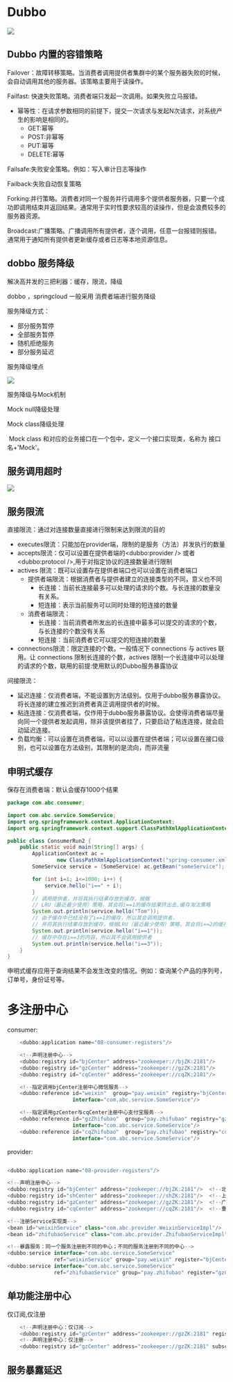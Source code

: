 # Dubbo

![](http://q8sats5bw.bkt.clouddn.com/img/image-20200418224219418.png)

## Dubbo 内置的容错策略

Failover：故障转移策略。当消费者调用提供者集群中的某个服务器失败的时候，会自动调用其他的服务器。该策略主要用于读操作。

Failfast: 快速失败策略。消费者端只发起一次调用。如果失败立马报错。

- 幂等性：在请求参数相同的前提下，提交一次请求与发起N次请求，对系统产生的影响是相同的。
  - GET:幂等
  - POST:非幂等
  - PUT:幂等
  - DELETE:幂等

Failsafe:失败安全策略。例如：写入审计日志等操作

Failback:失败自动恢复策略

Forking:并行策略。消费者对同一个服务并行调用多个提供者服务器，只要一个成功即调用结束并返回结果。通常用于实时性要求较高的读操作，但是会浪费较多的服务器资源。

Broadcast:广播策略。广播调用所有提供者，逐个调用，任意一台报错则报错。通常用于通知所有提供者更新缓存或者日志等本地资源信息。

## dobbo 服务降级

解决高并发的三把利器：缓存，限流，降级

dobbo ，springcloud 一般采用 消费者端进行服务降级

服务降级方式：

- 部分服务暂停
- 全部服务暂停
- 随机拒绝服务
- 部分服务延迟

服务降级埋点

![](http://q8sats5bw.bkt.clouddn.com/20200422103606.png)

服务降级与Mock机制

Mock null降级处理

Mock class降级处理

​	Mock class 和对应的业务接口在一个包中，定义一个接口实现类，名称为 接口名+'Mock'。



## 服务调用超时

![](http://q8sats5bw.bkt.clouddn.com/20200422110319.png)





## 服务限流

直接限流：通过对连接数量直接进行限制来达到限流的目的

- executes限流：只能加在provider端，限制的是服务（方法）并发执行的数量
- accepts限流：仅可以设置在提供者端的<dubbo:provider />  或者 <dubbo:protocol />,用于对指定协议的连接数量进行限制
- actives 限流：既可以设置存在提供者端口也可以设置在消费者端口
  - 提供者端限流：根据消费者与提供者建立的连接类型的不同，意义也不同
    - 长连接：当前长连接最多可以处理的请求的个数。与长连接的数量没有关系。
    - 短连接：表示当前服务可以同时处理的短连接的数量
  - 消费者端限流：
    - 长连接：当前消费者所发出的长连接中最多可以提交的请求的个数，与长连接的个数没有关系
    - 短连接：当前消费者它可以提交的短连接的数量
- connections限流：限定连接的个数。一般情况下 connections 与 actives 联用。让 connections 限制长连接的个数，actives 限制一个长连接中可以处理的请求的个数，联用的前提:使用默认的Dubbo服务暴露协议

间接限流：

- 延迟连接：仅消费者端，不能设置到方法级别。仅用于dubbo服务暴露协议。将长连接的建立推迟到消费者真正调用提供者的时候。
- 粘连连接：仅消费者端，仅作用于dubbo服务暴露协议。会使得消费者端尽量向同一个提供者发起调用，除非该提供者挂了，只要启动了粘连连接，就会启动延迟连接。
- 负载均衡：可以设置在消费者端，可以以设置在提供者端；可以设置在接口级别，也可以设置在方法级别，其限制的是流向，而非流量

## 申明式缓存

保存在消费者端：默认会缓存1000个结果

```java
package com.abc.consumer;

import com.abc.service.SomeService;
import org.springframework.context.ApplicationContext;
import org.springframework.context.support.ClassPathXmlApplicationContext;

public class ConsumerRun2 {
    public static void main(String[] args) {
        ApplicationContext ac =
                new ClassPathXmlApplicationContext("spring-consumer.xml");
        SomeService service = (SomeService) ac.getBean("someService");

        for (int i=1; i<=1000; i++) {
            service.hello("i==" + i);
        }
        // 调用提供者，并将其执行结果存放到缓存，根据
        // LRU（最近最少使用）策略，其会将i==1的缓存结果挤出去,缓存淘汰策略
        System.out.println(service.hello("Tom"));
        // 由于缓存中已经没有了i==1的缓存，所以其会调用提供者，
        // 并将其执行结果存放到缓存，根据LRU（最近最少使用）策略，其会将i==2的缓存结果挤出去
        System.out.println(service.hello("i==1"));
        // 缓存中存在i==3的内容，所以其不会调用提供者
        System.out.println(service.hello("i==3"));
    }
}
```

申明式缓存应用于查询结果不会发生改变的情况。例如：查询某个产品的序列号，订单号，身份证号等。

# 多注册中心

consumer:

```java
    <dubbo:application name="08-consumer-registers"/>

    <!--声明注册中心-->
    <dubbo:registry id="bjCenter" address="zookeeper://bjZK:2181"/>
    <dubbo:registry id="gzCenter" address="zookeeper://gzZK:2181"/>
    <dubbo:registry id="cqCenter" address="zookeeper://cqZK:2181"/>

    <!--指定调用bjCenter注册中心微信服务-->
    <dubbo:reference id="weixin"  group="pay.weixin" registry="bjCenter"
                     interface="com.abc.service.SomeService"/>

    <!--指定调用gzCenter与cqCenter注册中心支付宝服务-->
    <dubbo:reference id="gzZhifubao"  group="pay.zhifubao" registry="gzCenter"
                     interface="com.abc.service.SomeService"/>
    <dubbo:reference id="cqZhifubao"  group="pay.zhifubao" registry="cqCenter"
                     interface="com.abc.service.SomeService"/>
```

provider:

```java

<dubbo:application name="08-provider-registers"/>

<!--声明注册中心-->
<dubbo:registry id="bjCenter" address="zookeeper://bjZK:2181"/>  <!--北京中心-->
<dubbo:registry id="shCenter" address="zookeeper://shZK:2181"/>  <!--上海中心-->
<dubbo:registry id="gzCenter" address="zookeeper://gzZK:2181"/>  <!--广州中心-->
<dubbo:registry id="cqCenter" address="zookeeper://cqZK:2181"/>  <!--重庆中心-->

<!--注册Service实现类-->
<bean id="weixinService" class="com.abc.provider.WeixinServiceImpl"/>
<bean id="zhifubaoService" class="com.abc.provider.ZhifubaoServiceImpl"/>

<!--暴露服务：同一个服务注册到不同的中心；不同的服务注册到不同的中心-->
<dubbo:service interface="com.abc.service.SomeService"
               ref="weixinService" group="pay.weixin" register="bjCenter, shCenter"/>
<dubbo:service interface="com.abc.service.SomeService"
               ref="zhifubaoService" group="pay.zhifubao" register="gzCenter, cqCenter"/>
```

## 单功能注册中心

仅订阅,仅注册

```java
    <!--声明注册中心：仅订阅-->
	<dubbo:registry id="gzCenter" address="zookeeper://gzZK:2181" register="false"/>
    <!--声明注册中心：仅注册-->
    <dubbo:registry id="gzCenter" address="zookeeper://gzZK:2181" subscribe="false"/>
```

## 服务暴露延迟



